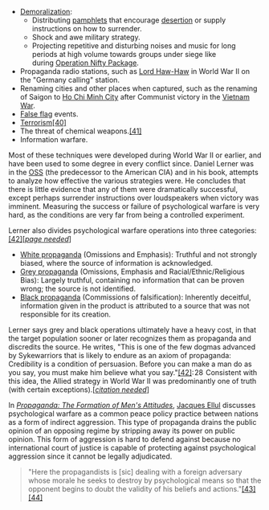 - [Demoralization](https://en.wikipedia.org/wiki/Demoralization_(warfare) "Demoralization (warfare)"):
    - Distributing [pamphlets](https://en.wikipedia.org/wiki/Pamphlet "Pamphlet") that encourage [desertion](https://en.wikipedia.org/wiki/Desertion "Desertion") or supply instructions on how to surrender.
    - Shock and awe military strategy.
    - Projecting repetitive and disturbing noises and music for long periods at high volume towards groups under siege like during [Operation Nifty Package](https://en.wikipedia.org/wiki/Operation_Nifty_Package "Operation Nifty Package").
- Propaganda radio stations, such as [Lord Haw-Haw](https://en.wikipedia.org/wiki/Lord_Haw-Haw "Lord Haw-Haw") in World War II on the "Germany calling" station.
- Renaming cities and other places when captured, such as the renaming of Saigon to [Ho Chi Minh City](https://en.wikipedia.org/wiki/Ho_Chi_Minh_City "Ho Chi Minh City") after Communist victory in the [Vietnam War](https://en.wikipedia.org/wiki/Vietnam_War "Vietnam War").
- [False flag](https://en.wikipedia.org/wiki/False_flag "False flag") events.
- [Terrorism](https://en.wikipedia.org/wiki/Terrorism "Terrorism")[[40]](https://en.wikipedia.org/wiki/Psychological_warfare#cite_note-40)
- The threat of chemical weapons.[[41]](https://en.wikipedia.org/wiki/Psychological_warfare#cite_note-41)
- Information warfare.

Most of these techniques were developed during World War II or earlier, and have been used to some degree in every conflict since. Daniel Lerner was in the [OSS](https://en.wikipedia.org/wiki/Office_of_Strategic_Services "Office of Strategic Services") (the predecessor to the American CIA) and in his book, attempts to analyze how effective the various strategies were. He concludes that there is little evidence that any of them were dramatically successful, except perhaps surrender instructions over loudspeakers when victory was imminent. Measuring the success or failure of psychological warfare is very hard, as the conditions are very far from being a controlled experiment.

Lerner also divides psychological warfare operations into three categories:[[42]](https://en.wikipedia.org/wiki/Psychological_warfare#cite_note-lerner-42)[_[page needed](https://en.wikipedia.org/wiki/Wikipedia:Citing_sources "Wikipedia:Citing sources")_]

- [White propaganda](https://en.wikipedia.org/wiki/White_propaganda "White propaganda") (Omissions and Emphasis): Truthful and not strongly biased, where the source of information is acknowledged.
- [Grey propaganda](https://en.wikipedia.org/wiki/Grey_propaganda "Grey propaganda") (Omissions, Emphasis and Racial/Ethnic/Religious Bias): Largely truthful, containing no information that can be proven wrong; the source is not identified.
- [Black propaganda](https://en.wikipedia.org/wiki/Black_propaganda "Black propaganda") (Commissions of falsification): Inherently deceitful, information given in the product is attributed to a source that was not responsible for its creation.

Lerner says grey and black operations ultimately have a heavy cost, in that the target population sooner or later recognizes them as propaganda and discredits the source. He writes, "This is one of the few dogmas advanced by Sykewarriors that is likely to endure as an axiom of propaganda: Credibility is a condition of persuasion. Before you can make a man do as you say, you must make him believe what you say."[[42]](https://en.wikipedia.org/wiki/Psychological_warfare#cite_note-lerner-42): 28  Consistent with this idea, the Allied strategy in World War II was predominantly one of truth (with certain exceptions).[_[citation needed](https://en.wikipedia.org/wiki/Wikipedia:Citation_needed "Wikipedia:Citation needed")_]

In _[Propaganda: The Formation of Men's Attitudes](https://en.wikipedia.org/wiki/Propaganda:_The_Formation_of_Men%27s_Attitudes "Propaganda: The Formation of Men's Attitudes")_, [Jacques Ellul](https://en.wikipedia.org/wiki/Jacques_Ellul "Jacques Ellul") discusses psychological warfare as a common peace policy practice between nations as a form of indirect aggression. This type of propaganda drains the public opinion of an opposing regime by stripping away its power on public opinion. This form of aggression is hard to defend against because no international court of justice is capable of protecting against psychological aggression since it cannot be legally adjudicated.

> "Here the propagandists is [sic] dealing with a foreign adversary whose morale he seeks to destroy by psychological means so that the opponent begins to doubt the validity of his beliefs and actions."[[43]](https://en.wikipedia.org/wiki/Psychological_warfare#cite_note-43)[[44]](https://en.wikipedia.org/wiki/Psychological_warfare#cite_note-44)